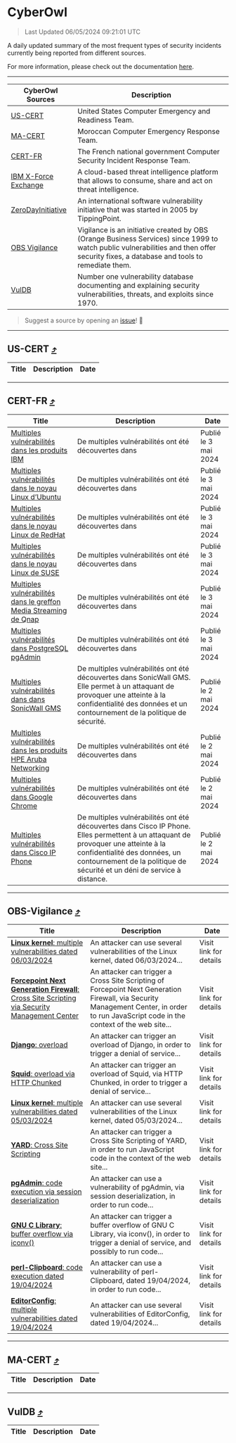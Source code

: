 
 <div id='top'></div>

# CyberOwl

 > Last Updated 06/05/2024 09:21:01 UTC
 
 A daily updated summary of the most frequent types of security incidents currently being reported from different sources.
 
 For more information, please check out the documentation [here](./docs/README.md).
 
 ---
 |CyberOwl Sources|Description|
 |---|---|
 |[US-CERT](#us-cert-arrow_heading_up)|United States Computer Emergency and Readiness Team.|
 |[MA-CERT](#ma-cert-arrow_heading_up)|Moroccan Computer Emergency Response Team.|
 |[CERT-FR](#cert-fr-arrow_heading_up)|The French national government Computer Security Incident Response Team.|
 |[IBM X-Force Exchange](#ibmcloud-arrow_heading_up)|A cloud-based threat intelligence platform that allows to consume, share and act on threat intelligence.|
 |[ZeroDayInitiative](#zerodayinitiative-arrow_heading_up)|An international software vulnerability initiative that was started in 2005 by TippingPoint.|
 |[OBS Vigilance](#obs-vigilance-arrow_heading_up)|Vigilance is an initiative created by OBS (Orange Business Services) since 1999 to watch public vulnerabilities and then offer security fixes, a database and tools to remediate them.|
 |[VulDB](#vuldb-arrow_heading_up)|Number one vulnerability database documenting and explaining security vulnerabilities, threats, and exploits since 1970.|
 
 > Suggest a source by opening an [issue](https://github.com/karimhabush/cyberowl/issues)! :raised_hands:
 ---

## US-CERT [:arrow_heading_up:](#cyberowl)

 |Title|Description|Date|
 |---|---|---|
 
 ---

## CERT-FR [:arrow_heading_up:](#cyberowl)

 |Title|Description|Date|
 |---|---|---|
 |[Multiples vulnérabilités dans les produits IBM](https://www.cert.ssi.gouv.fr/avis/CERTFR-2024-AVI-0366/)|De multiples vulnérabilités ont été découvertes dans |Publié le 3 mai 2024|
 |[Multiples vulnérabilités dans le noyau Linux d’Ubuntu](https://www.cert.ssi.gouv.fr/avis/CERTFR-2024-AVI-0365/)|De multiples vulnérabilités ont été découvertes dans |Publié le 3 mai 2024|
 |[Multiples vulnérabilités dans le noyau Linux de RedHat](https://www.cert.ssi.gouv.fr/avis/CERTFR-2024-AVI-0364/)|De multiples vulnérabilités ont été découvertes dans |Publié le 3 mai 2024|
 |[Multiples vulnérabilités dans le noyau Linux de SUSE](https://www.cert.ssi.gouv.fr/avis/CERTFR-2024-AVI-0363/)|De multiples vulnérabilités ont été découvertes dans |Publié le 3 mai 2024|
 |[Multiples vulnérabilités dans le greffon Media Streaming de Qnap](https://www.cert.ssi.gouv.fr/avis/CERTFR-2024-AVI-0362/)|De multiples vulnérabilités ont été découvertes dans|Publié le 3 mai 2024|
 |[Multiples vulnérabilités dans PostgreSQL pgAdmin](https://www.cert.ssi.gouv.fr/avis/CERTFR-2024-AVI-0361/)|De multiples vulnérabilités ont été découvertes dans |Publié le 3 mai 2024|
 |[Multiples vulnérabilités dans dans SonicWall GMS](https://www.cert.ssi.gouv.fr/avis/CERTFR-2024-AVI-0360/)|De multiples vulnérabilités ont été découvertes dans SonicWall GMS. Elle permet à un attaquant de provoquer une atteinte à la confidentialité des données et un contournement de la politique de sécurité.|Publié le 2 mai 2024|
 |[Multiples vulnérabilités dans les produits HPE Aruba Networking](https://www.cert.ssi.gouv.fr/avis/CERTFR-2024-AVI-0359/)|De multiples vulnérabilités ont été découvertes dans |Publié le 2 mai 2024|
 |[Multiples vulnérabilités dans Google Chrome](https://www.cert.ssi.gouv.fr/avis/CERTFR-2024-AVI-0358/)|De multiples vulnérabilités ont été découvertes dans |Publié le 2 mai 2024|
 |[Multiples vulnérabilités dans Cisco IP Phone](https://www.cert.ssi.gouv.fr/avis/CERTFR-2024-AVI-0357/)|De multiples vulnérabilités ont été découvertes dans Cisco IP Phone. Elles permettent à un attaquant de provoquer une atteinte à la confidentialité des données, un contournement de la politique de sécurité et un déni de service à distance.|Publié le 2 mai 2024|
 
 ---

## OBS-Vigilance [:arrow_heading_up:](#cyberowl)

 |Title|Description|Date|
 |---|---|---|
 |[<a href="https://vigilance.fr/vulnerability/Linux-kernel-multiple-vulnerabilities-dated-06-03-2024-43709" class="noirorange"><b>Linux kernel</b>: multiple vulnerabilities dated 06/03/2024</a>](https://vigilance.fr/vulnerability/Linux-kernel-multiple-vulnerabilities-dated-06-03-2024-43709)|An attacker can use several vulnerabilities of the Linux kernel, dated 06/03/2024...|Visit link for details|
 |[<a href="https://vigilance.fr/vulnerability/Forcepoint-Next-Generation-Firewall-Cross-Site-Scripting-via-Security-Management-Center-43702" class="noirorange"><b>Forcepoint Next Generation Firewall</b>: Cross Site Scripting via Security Management Center</a>](https://vigilance.fr/vulnerability/Forcepoint-Next-Generation-Firewall-Cross-Site-Scripting-via-Security-Management-Center-43702)|An attacker can trigger a Cross Site Scripting of Forcepoint Next Generation Firewall, via Security Management Center, in order to run JavaScript code in the context of the web site...|Visit link for details|
 |[<a href="https://vigilance.fr/vulnerability/Django-overload-43701" class="noirorange"><b>Django</b>: overload</a>](https://vigilance.fr/vulnerability/Django-overload-43701)|An attacker can trigger an overload of Django, in order to trigger a denial of service...|Visit link for details|
 |[<a href="https://vigilance.fr/vulnerability/Squid-overload-via-HTTP-Chunked-43700" class="noirorange"><b>Squid</b>: overload via HTTP Chunked</a>](https://vigilance.fr/vulnerability/Squid-overload-via-HTTP-Chunked-43700)|An attacker can trigger an overload of Squid, via HTTP Chunked, in order to trigger a denial of service...|Visit link for details|
 |[<a href="https://vigilance.fr/vulnerability/Linux-kernel-multiple-vulnerabilities-dated-05-03-2024-43699" class="noirorange"><b>Linux kernel</b>: multiple vulnerabilities dated 05/03/2024</a>](https://vigilance.fr/vulnerability/Linux-kernel-multiple-vulnerabilities-dated-05-03-2024-43699)|An attacker can use several vulnerabilities of the Linux kernel, dated 05/03/2024...|Visit link for details|
 |[<a href="https://vigilance.fr/vulnerability/YARD-Cross-Site-Scripting-43698" class="noirorange"><b>YARD</b>: Cross Site Scripting</a>](https://vigilance.fr/vulnerability/YARD-Cross-Site-Scripting-43698)|An attacker can trigger a Cross Site Scripting of YARD, in order to run JavaScript code in the context of the web site...|Visit link for details|
 |[<a href="https://vigilance.fr/vulnerability/pgAdmin-code-execution-via-session-deserialization-44107" class="noirorange"><b>pgAdmin</b>: code execution via session deserialization</a>](https://vigilance.fr/vulnerability/pgAdmin-code-execution-via-session-deserialization-44107)|An attacker can use a vulnerability of pgAdmin, via session deserialization, in order to run code...|Visit link for details|
 |[<a href="https://vigilance.fr/vulnerability/GNU-C-Library-buffer-overflow-via-iconv-44106" class="noirorange"><b>GNU C Library</b>: buffer overflow via iconv()</a>](https://vigilance.fr/vulnerability/GNU-C-Library-buffer-overflow-via-iconv-44106)|An attacker can trigger a buffer overflow of GNU C Library, via iconv(), in order to trigger a denial of service, and possibly to run code...|Visit link for details|
 |[<a href="https://vigilance.fr/vulnerability/perl-Clipboard-code-execution-dated-19-04-2024-44104" class="noirorange"><b>perl-Clipboard</b>: code execution dated 19/04/2024</a>](https://vigilance.fr/vulnerability/perl-Clipboard-code-execution-dated-19-04-2024-44104)|An attacker can use a vulnerability of perl-Clipboard, dated 19/04/2024, in order to run code...|Visit link for details|
 |[<a href="https://vigilance.fr/vulnerability/EditorConfig-multiple-vulnerabilities-dated-19-04-2024-44103" class="noirorange"><b>EditorConfig</b>: multiple vulnerabilities dated 19/04/2024</a>](https://vigilance.fr/vulnerability/EditorConfig-multiple-vulnerabilities-dated-19-04-2024-44103)|An attacker can use several vulnerabilities of EditorConfig, dated 19/04/2024...|Visit link for details|
 
 ---

## MA-CERT [:arrow_heading_up:](#cyberowl)

 |Title|Description|Date|
 |---|---|---|
 
 ---

## VulDB [:arrow_heading_up:](#cyberowl)

 |Title|Description|Date|
 |---|---|---|
 